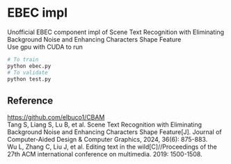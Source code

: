# EBEC impl
Unofficial EBEC component impl of Scene Text Recognition with Eliminating Background Noise and Enhancing Characters Shape Feature</br>
Use gpu with CUDA to run</br>
```bash
# To train
python ebec.py
# To validate
python test.py
```

## Reference
https://github.com/elbuco1/CBAM</br>
Tang S, Liang S, Lu B, et al. Scene Text Recognition with Eliminating Background Noise and Enhancing Characters Shape Feature[J]. Journal of Computer-Aided Design & Computer Graphics, 2024, 36(6): 875-883.</br>
Wu L, Zhang C, Liu J, et al. Editing text in the wild[C]//Proceedings of the 27th ACM international conference on multimedia. 2019: 1500-1508.</br>